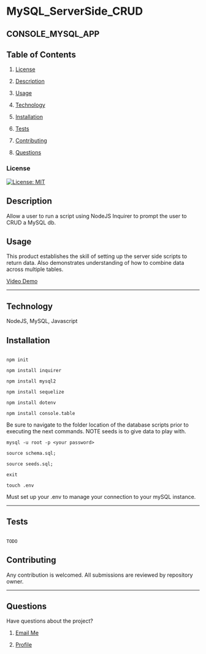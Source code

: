 # MySQL_ServerSide_CRUD

## CONSOLE_MYSQL_APP

## Table of Contents

1. [License](#License)

2. [Description](#Description)

3. [Usage](#Usage)

4. [Technology](#Technology)

5. [Installation](#Installation)

6. [Tests](#Tests)

7. [Contributing](#Contributing)

8. [Questions](#Questions)

### License

[![License: MIT](https://img.shields.io/badge/License-MIT-yellow.svg)](https://opensource.org/licenses/MIT)

## Description

Allow a user to run a script using NodeJS Inquirer to prompt the user to CRUD a MySQL db.

## Usage

This product establishes the skill of setting up the server side scripts to return data. Also demonstrates understanding of how to combine data across multiple tables.

[Video Demo](https://drive.google.com/file/d/1MC_mySE1Y7tcdvoZapjBrcCMmsQlYoYd/view?usp=sharing)
_ _ _ _

## Technology

NodeJS, MySQL, Javascript

## Installation

```

npm init

npm install inquirer

npm install mysql2

npm install sequelize

npm install dotenv

npm install console.table

```

Be sure to navigate to the folder location of the database scripts prior to executing the next commands. NOTE seeds is to give data to play with.

```
mysql -u root -p <your password>

source schema.sql;

source seeds.sql;

exit

touch .env

```

Must set up your .env to manage your connection to your mySQL instance.

_ _ _ _

## Tests

```

TODO

```
## Contributing

Any contribution is welcomed. All submissions are reviewed by repository owner.

_ _ _ _

## Questions

Have questions about the project?

1. [Email Me](mailto:adam.niggebrugge@gmail.com)

2. [Profile](https://github.com/adam_niggebrugge)
